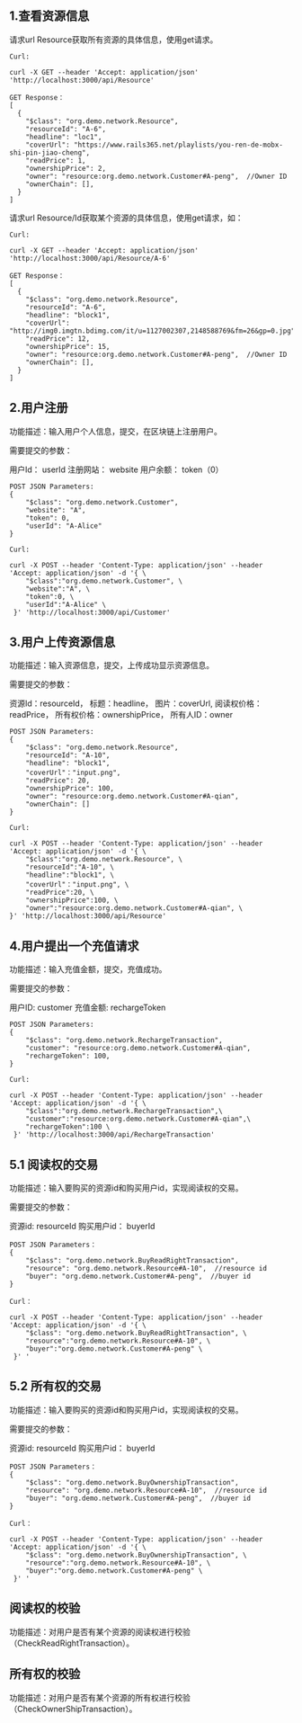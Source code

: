 ## 1.查看资源信息

请求url Resource获取所有资源的具体信息，使用get请求。

```
Curl:

curl -X GET --header 'Accept: application/json' 'http://localhost:3000/api/Resource'

GET Response：
[
  {
    "$class": "org.demo.network.Resource",
    "resourceId": "A-6",
    "headline": "loc1",
    "coverUrl": "https://www.rails365.net/playlists/you-ren-de-mobx-shi-pin-jiao-cheng",
    "readPrice": 1,
    "ownershipPrice": 2,
    "owner": "resource:org.demo.network.Customer#A-peng",  //Owner ID
    "ownerChain": [],
  }
]
```

请求url Resource/Id获取某个资源的具体信息，使用get请求，如：

```
Curl:

curl -X GET --header 'Accept: application/json' 'http://localhost:3000/api/Resource/A-6'

GET Response：
[
  {
    "$class": "org.demo.network.Resource",
    "resourceId": "A-6",
    "headline": "block1",
    "coverUrl": "http://img0.imgtn.bdimg.com/it/u=1127002307,2148588769&fm=26&gp=0.jpg",
    "readPrice": 12,
    "ownershipPrice": 15,
    "owner": "resource:org.demo.network.Customer#A-peng",  //Owner ID
    "ownerChain": [],
  }
]
```


## 2.用户注册

功能描述：输入用户个人信息，提交，在区块链上注册用户。

需要提交的参数：

用户Id： userId 注册网站： website 用户余额： token（0）

```
POST JSON Parameters:
{
    "$class": "org.demo.network.Customer",
    "website": "A",
    "token": 0,
    "userId": "A-Alice"
}

Curl:

curl -X POST --header 'Content-Type: application/json' --header 'Accept: application/json' -d '{ \ 
    "$class":"org.demo.network.Customer", \
    "website":"A", \
    "token":0, \
    "userId":"A-Alice" \ 
 }' 'http://localhost:3000/api/Customer'

```



## 3.用户上传资源信息

功能描述：输入资源信息，提交，上传成功显示资源信息。

需要提交的参数：

资源Id：resourceId， 标题：headline， 图片：coverUrl, 阅读权价格：readPrice， 所有权价格：ownershipPrice， 所有人ID：owner

```
POST JSON Parameters:
{
    "$class": "org.demo.network.Resource",
    "resourceId": "A-10",
    "headline": "block1",
    "coverUrl"："input.png",
    "readPrice": 20,
    "ownershipPrice": 100,
    "owner": "resource:org.demo.network.Customer#A-qian",
    "ownerChain": []
}

Curl:

curl -X POST --header 'Content-Type: application/json' --header 'Accept: application/json' -d '{ \ 
    "$class":"org.demo.network.Resource", \ 
    "resourceId":"A-10", \ 
    "headline":"block1", \ 
    "coverUrl"："input.png", \ 
    "readPrice":20, \ 
    "ownershipPrice":100, \ 
    "owner":"resource:org.demo.network.Customer#A-qian", \ 
}' 'http://localhost:3000/api/Resource'

```


## 4.用户提出一个充值请求

功能描述：输入充值金额，提交，充值成功。

需要提交的参数：

用户ID: customer  充值金额: rechargeToken 

```
POST JSON Parameters:
{
    "$class": "org.demo.network.RechargeTransaction",
    "customer": "resource:org.demo.network.Customer#A-qian",
    "rechargeToken": 100,
}

Curl:

curl -X POST --header 'Content-Type: application/json' --header 'Accept: application/json' -d '{ \ 
    "$class":"org.demo.network.RechargeTransaction",\ 
    "customer":"resource:org.demo.network.Customer#A-qian",\ 
    "rechargeToken":100 \ 
 }' 'http://localhost:3000/api/RechargeTransaction'

```


## 5.1 阅读权的交易

功能描述：输入要购买的资源id和购买用户id，实现阅读权的交易。

需要提交的参数：

资源id: resourceId  购买用户id： buyerId

```
POST JSON Parameters：
{
    "$class": "org.demo.network.BuyReadRightTransaction",
    "resource": "org.demo.network.Resource#A-10",  //resource id
    "buyer": "org.demo.network.Customer#A-peng",  //buyer id
}

Curl：

curl -X POST --header 'Content-Type: application/json' --header 'Accept: application/json' -d '{ \ 
    "$class": "org.demo.network.BuyReadRightTransaction", \ 
    "resource":"org.demo.network.Resource#A-10", \ 
    "buyer":"org.demo.network.Customer#A-peng" \ 
 }' '

```


## 5.2 所有权的交易

功能描述：输入要购买的资源id和购买用户id，实现阅读权的交易。

需要提交的参数：

资源id: resourceId  购买用户id： buyerId

```
POST JSON Parameters：
{
    "$class": "org.demo.network.BuyOwnershipTransaction",
    "resource": "org.demo.network.Resource#A-10",  //resource id
    "buyer": "org.demo.network.Customer#A-peng",  //buyer id
}

Curl：

curl -X POST --header 'Content-Type: application/json' --header 'Accept: application/json' -d '{ \ 
    "$class": "org.demo.network.BuyOwnershipTransaction", \ 
    "resource":"org.demo.network.Resource#A-10", \ 
    "buyer":"org.demo.network.Customer#A-peng" \ 
 }' '

```


## 阅读权的校验

功能描述：对用户是否有某个资源的阅读权进行校验（CheckReadRightTransaction）。


## 所有权的校验

功能描述：对用户是否有某个资源的所有权进行校验（CheckOwnerShipTransaction）。




